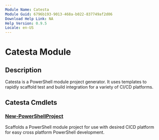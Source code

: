 ```yaml
---
Module Name: Catesta
Module Guid: 6796b193-9013-468a-b022-837749af2d06
Download Help Link: NA
Help Version: 0.9.5
Locale: en-US
---
```


# Catesta Module
## Description
Catesta is a PowerShell module project generator. It uses templates to rapidly scaffold test and build integration for a variety of CI/CD platforms.

## Catesta Cmdlets
### [New-PowerShellProject](New-PowerShellProject.md)
Scaffolds a PowerShell module project for use with desired CICD platform for easy cross platform PowerShell development.


